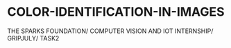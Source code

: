 # COLOR-IDENTIFICATION-IN-IMAGES
THE SPARKS FOUNDATION/ COMPUTER VISION AND IOT INTERNSHIP/ GRIPJULY/ TASK2

